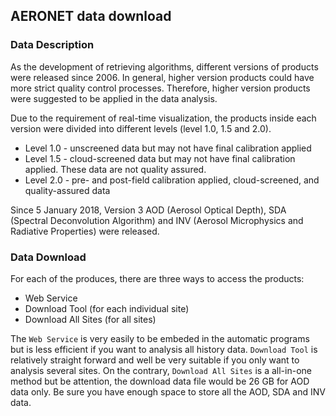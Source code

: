 ## AERONET data download

### Data Description

As the development of retrieving algorithms, different versions of products were released since 2006. In general, higher version products could have more strict quality control processes. Therefore, higher version products were suggested to be applied in the data analysis. 

Due to the requirement of real-time visualization, the products inside each version were divided into different levels (level 1.0, 1.5 and 2.0). 

+ Level 1.0 - unscreened data but may not have final calibration applied
+ Level 1.5 - cloud-screened data but may not have final calibration applied. These data are not quality assured.
+ Level 2.0 - pre- and post-field calibration applied, cloud-screened, and quality-assured data 

Since 5 January 2018, Version 3 AOD (Aerosol Optical Depth), SDA (Spectral Deconvolution Algorithm) and INV (Aerosol Microphysics and Radiative Properties) were released. 

### Data Download

For each of the produces, there are three ways to access the products:

- Web Service
- Download Tool (for each individual site)
- Download All Sites (for all sites)
  
The `Web Service` is very easily to be embeded in the automatic programs but is less efficient if you want to analysis all history data. `Download Tool` is relatively straight forward and well be very suitable if you only want to analysis several sites. On the contrary, `Download All Sites` is a all-in-one method but be attention, the download data file would be 26 GB for AOD data only. Be sure you have enough space to store all the AOD, SDA and INV data.